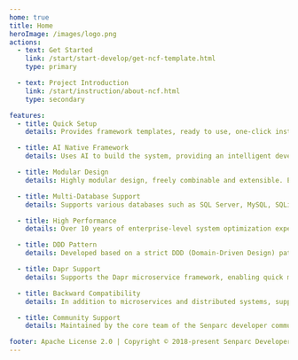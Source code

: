 ```yaml
---
home: true
title: Home
heroImage: /images/logo.png
actions:
  - text: Get Started
    link: /start/start-develop/get-ncf-template.html
    type: primary

  - text: Project Introduction
    link: /start/instruction/about-ncf.html
    type: secondary

features:
  - title: Quick Setup
    details: Provides framework templates, ready to use, one-click installation.

  - title: AI Native Framework
    details: Uses AI to build the system, providing an intelligent development experience. Also integrates basic AI capabilities for easy AI application development.

  - title: Modular Design
    details: Highly modular design, freely combinable and extensible. Each functional module can be independently developed, tested, integrated, and deployed.

  - title: Multi-Database Support
    details: Supports various databases such as SQL Server, MySQL, SQLite, PostgreSQL, Oracle, DM, and can be easily extended.

  - title: High Performance
    details: Over 10 years of enterprise-level system optimization experience, high performance, high availability. Many systems with over 5 million daily PVs are in use.

  - title: DDD Pattern
    details: Developed based on a strict DDD (Domain-Driven Design) pattern, flexibly responding to changes.

  - title: Dapr Support
    details: Supports the Dapr microservice framework, enabling quick microservice implementation.

  - title: Backward Compatibility
    details: In addition to microservices and distributed systems, supports traditional development and standalone deployment modes with no additional learning cost.

  - title: Community Support
    details: Maintained by the core team of the Senparc developer community, with long-term upgrades and maintenance.

footer: Apache License 2.0 | Copyright © 2018-present Senparc Developer Community
---
```

